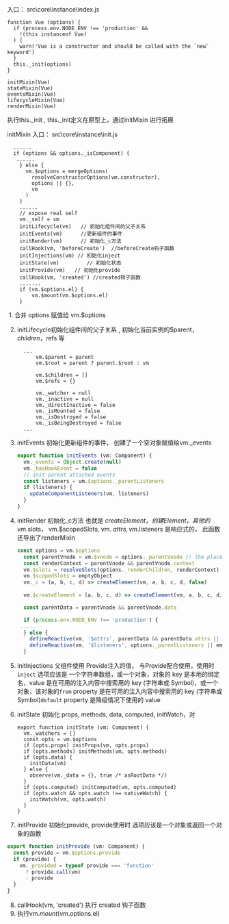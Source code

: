 入口： src\core\instance\index.js

```
function Vue (options) {
  if (process.env.NODE_ENV !== 'production' &&
    !(this instanceof Vue)
  ) {
    warn('Vue is a constructor and should be called with the `new` keyword')
  }
  this._init(options)
}

initMixin(Vue)
stateMixin(Vue)
eventsMixin(Vue)
lifecycleMixin(Vue)
renderMixin(Vue)
```

执行this._init , this._init定义在原型上，通过initMixin 进行拓展

initMixin 入口：  src\core\instance\init.js

```
  ......
  if (options && options._isComponent) {
   ......
    } else {
      vm.$options = mergeOptions(
        resolveConstructorOptions(vm.constructor),
        options || {},
        vm
      )
    }
 	......
    // expose real self
    vm._self = vm
    initLifecycle(vm)   // 初始化组件间的父子关系
    initEvents(vm)      //更新组件的事件
    initRender(vm)      // 初始化_c方法
    callHook(vm, 'beforeCreate')  //beforeCreate钩子函数
    initInjections(vm) // 初始化inject
    initState(vm)         // 初始化状态
    initProvide(vm)   // 初始化provide
    callHook(vm, 'created') //created钩子函数
    .......
   	if (vm.$options.el) {
        vm.$mount(vm.$options.el)
    }
```

​	1.  合并 options 赋值给 vm.$options

 2.  initLifecycle初始化组件间的父子关系 , 初始化当前实例的$parent， $children，$refs 等

     ```
       ...
           vm.$parent = parent
           vm.$root = parent ? parent.$root : vm
     
           vm.$children = []
           vm.$refs = {}
     
           vm._watcher = null
           vm._inactive = null
           vm._directInactive = false
           vm._isMounted = false
           vm._isDestroyed = false
           vm._isBeingDestroyed = false
       ...
     ```

3. initEvents 初始化更新组件的事件， 创建了一个空对象赋值给vm._events

   ```javascript
   export function initEvents (vm: Component) {
     vm._events = Object.create(null)
     vm._hasHookEvent = false
     // init parent attached events
     const listeners = vm.$options._parentListeners
     if (listeners) {
       updateComponentListeners(vm, listeners)
     }
   }
   ```

4. initRender 初始化_c方法 也就是 $createElement ，创建Element  ，其他的vm.$slots， vm.$scopedSlots,  vm. $attrs , vm.$listeners 是响应式的，  此函数还导出了renderMixin

   

   ```javascript
   const options = vm.$options
     const parentVnode = vm.$vnode = options._parentVnode // the placeholder node in parent tree
     const renderContext = parentVnode && parentVnode.context
     vm.$slots = resolveSlots(options._renderChildren, renderContext)
     vm.$scopedSlots = emptyObject
     vm._c = (a, b, c, d) => createElement(vm, a, b, c, d, false)
    
     vm.$createElement = (a, b, c, d) => createElement(vm, a, b, c, d, true)
   
     const parentData = parentVnode && parentVnode.data
   
     if (process.env.NODE_ENV !== 'production') {
   	.....
     } else {
       defineReactive(vm, '$attrs', parentData && parentData.attrs || emptyObject, null, true)
       defineReactive(vm, '$listeners', options._parentListeners || emptyObject, null, true)
     }
   ```

5. initInjections 父组件使用 Provide注入的值， 与Provide配合使用，使用时 `inject` 选项应该是   一个字符串数组，或一个对象，对象的 key 是本地的绑定名，value 是在可用的注入内容中搜索用的 key (字符串或 Symbol)，或一个对象，该对象的`from` property 是在可用的注入内容中搜索用的 key (字符串或 Symbol)`default` property 是降级情况下使用的 value

6. initState 初始化 props, methods, data, computed, initWatch，对

   ```
   export function initState (vm: Component) {
     vm._watchers = []
     const opts = vm.$options
     if (opts.props) initProps(vm, opts.props)
     if (opts.methods) initMethods(vm, opts.methods)
     if (opts.data) {
       initData(vm)
     } else {
       observe(vm._data = {}, true /* asRootData */)
     }
     if (opts.computed) initComputed(vm, opts.computed)
     if (opts.watch && opts.watch !== nativeWatch) {
       initWatch(vm, opts.watch)
     }
   }
   ```

7.  initProvide  初始化provide, provide使用时 选项应该是一个对象或返回一个对象的函数

   ```javascript
   export function initProvide (vm: Component) {
     const provide = vm.$options.provide
     if (provide) {
       vm._provided = typeof provide === 'function'
         ? provide.call(vm)
         : provide
     }
   }
   ```

8. callHook(vm, 'created')  执行 created 钩子函数
9. 执行vm.$mount(vm.$options.el)